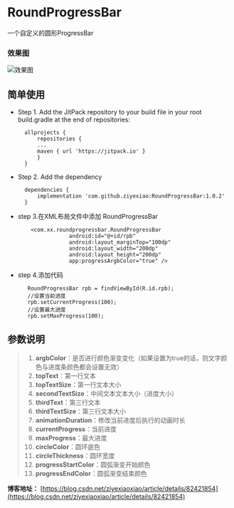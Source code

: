# RoundProgressBar
一个自定义的圆形ProgressBar

### 效果图

![效果图](http://m.qpic.cn/psb?/V14Ej48r2rOT1E/xF3UHkspNPUm4kCY70ABO3leri2yTmKguFV0d2VvafE!/b/dFkAAAAAAAAA&bo=aAGAAmgBgAICOR0!&rf=viewer_4)

## 简单使用
* Step 1. Add the JitPack repository to your build file in your root build.gradle at the end of repositories:

	    allprojects {
	    	repositories {
			...
			maven { url 'https://jitpack.io' }
		    }
	    }
	
* Step 2. Add the dependency

	    dependencies {
	        implementation 'com.github.ziyexiao:RoundProgressBar:1.0.2'
	    }
	    
* step 3.在XML布局文件中添加 RoundProgressBar

          <com.xx.roundprogressbar.RoundProgressBar
                      android:id="@+id/rpb"
                      android:layout_marginTop="100dp"
                      android:layout_width="200dp"
                      android:layout_height="200dp"
                      app:progressArgbColor="true" />
                    
* step 4.添加代码

         RoundProgressBar rpb = findViewById(R.id.rpb);
         //设置当前进度
         rpb.setCurrentProgress(100);
         //设置最大进度
         rpb.setMaxProgress(100);
         

## 参数说明

>1. **argbColor**：是否进行颜色渐变变化（如果设置为true的话，则文字颜色与进度条颜色都会设置无效）
>2. **topText**：第一行文本
>3. **topTextSize**：第一行文本大小
>4. **secondTextSize**：中间文本文本大小（进度大小）
>5. **thirdText**：第三行文本
>6. **thirdTextSize**：第三行文本大小
>7. **animationDuration**：修改当前进度后执行的动画时长
>8. **currentProgress**：当前进度
>9. **maxProgress**：最大进度
>10. **circleColor**：圆环底色
>11. **circleThickness**：圆环宽度
>12. **progressStartColor**：圆弧渐变开始颜色
>13. **progressEndColor**：圆弧渐变结束颜色


**博客地址：** [https://blog.csdn.net/ziyexiaoxiao/article/details/82421854](https://blog.csdn.net/ziyexiaoxiao/article/details/82421854)


       
        
 
 


